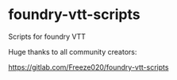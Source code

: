 # foundry-vtt-scripts
Scripts for foundry VTT

Huge thanks to all community creators:

https://gitlab.com/Freeze020/foundry-vtt-scripts
